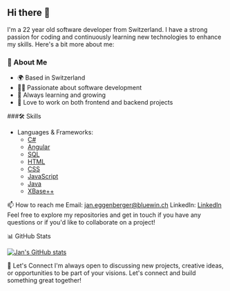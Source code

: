## Hi there 👋

I'm a 22 year old software developer from Switzerland. I have a strong passion for coding and continuously learning new technologies to enhance my skills. Here's a bit more about me:

### 🚀 About Me
- 🌍 Based in Switzerland
- 👨‍💻 Passionate about software development
- 🧠 Always learning and growing
- 🎨 Love to work on both frontend and backend projects

###🛠️ Skills
- Languages & Frameworks:
  - [C#](https://learn.microsoft.com/en-us/dotnet/csharp/)
  - [Angular](https://angular.io/)
  - [SQL](https://en.wikipedia.org/wiki/SQL)
  - [HTML](https://developer.mozilla.org/en-US/docs/Web/HTML)
  - [CSS](https://developer.mozilla.org/en-US/docs/Web/CSS)
  - [JavaScript](https://developer.mozilla.org/en-US/docs/Web/JavaScript)
  - [Java](https://www.oracle.com/java/technologies/javase-downloads.html)
  - [XBase++](https://doc.alaska-software.com/)

📫 How to reach me
Email: jan.eggenberger@bluewin.ch
LinkedIn: [LinkedIn](https://www.linkedin.com/in/jan-eggenberger-903517179/)
Feel free to explore my repositories and get in touch if you have any questions or if you'd like to collaborate on a project!

📊 GitHub Stats

[![Jan's GitHub stats](https://github-readme-stats.vercel.app/api?username=fedit-je)](https://github.com/anuraghazra/github-readme-stats)

💬 Let's Connect
I'm always open to discussing new projects, creative ideas, or opportunities to be part of your visions. Let's connect and build something great together!





<!--### Hi there 👋-->

<!--
**FEDIT-JE/fedit-je** is a ✨ _special_ ✨ repository because its `README.md` (this file) appears on your GitHub profile.

Here are some ideas to get you started:

- 🔭 I’m currently working on ...
- 🌱 I’m currently learning ...
- 👯 I’m looking to collaborate on ...
- 🤔 I’m looking for help with ...
- 💬 Ask me about ...
- 📫 How to reach me: ...
- 😄 Pronouns: ...
- ⚡ Fun fact: ...
-->
